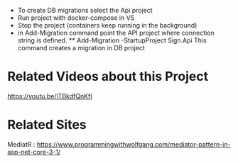 * To create DB migrations select the Api project 
* Run project with docker-compose in VS
* Stop the project (containers keep running in the background)
* in Add-Migration command point the API project where connection string is defined.
** Add-Migration -StartupProject Sign.Api
This command creates a migration in DB project

# Related Videos about this Project
https://youtu.be/jTBkdfQnKfI

# Related Sites
MediatR : https://www.programmingwithwolfgang.com/mediator-pattern-in-asp-net-core-3-1/

